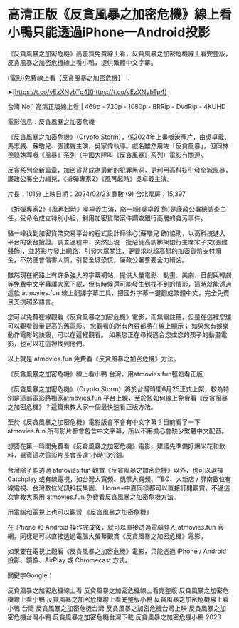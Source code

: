 # 高清正版《反貪風暴之加密危機》線上看小鴨只能透過iPhone一Android投影

《反貪風暴之加密危機》高畫質免費線上看，反貪風暴之加密危機線上看完整版，反貪風暴之加密危機線上看小鴨，提供繁體中文字幕。

(電影)免費線上看【反貪風暴之加密危機】 ：

➤[https://t.co/vEzXNybTp4](https://t.co/vEzXNybTp4)

台灣 No.1 高清正版線上看 | 460p - 720p - 1080p - BRRip - DvdRip - 4KUHD


電影信息：反貪風暴之加密危機

《反貪風暴之加密危機》（Crypto Storm），係2024年上畫嘅港產片，由吳卓羲、馬志威、蘇皓兒、張建聲主演，吳家偉執導。戲名雖然用咗「反貪風暴」，但同林德祿執導嘅《風暴》系列（中國大陸叫《反貪風暴》系列）電影冇關連。

反貪系列全新篇章，加密貨幣成為最新的犯罪黑洞，更利用高科技引發全城風暴，廉政公署全力緝兇，《拆彈專家2》《風再起時》吳卓羲主演。

片長：101分 上映日期：2024/02/23 廳數 (9) 台北票房：15,397

《拆彈專家2》《風再起時》吳卓羲主演，駱一峰(吳卓羲 飾)是廉政公署總調查主任，受命令成立特別小組，利用加密貨幣案件調查銀行高層的貪污事件。

駱一峰找到加密貨幣交易平台的程式設計師徐心(蘇皓兒 飾)協助，以高科技進入平台的後台搜證。調查過程中，突然出現一批惡徒高調綁架銀行主席宋子文(張建聲飾)，並將影片發上網路，引發大眾關注，更要求以超高額的加密貨幣支付贖金，不然便會傷害人質，引發全城恐慌，廉政公署誓要全力緝凶。


雖然現在網路上有許多強大的字幕網站，提供大量電影、動畫、美劇、日劇與韓劇等免費中文字幕讓大家下載，但有時候還可能發生到找不到的情形，這時就能透過這款 atmovies.fun 線上翻譯字幕工具，把國外字幕一鍵翻成繁體中文，完全免費且支援超多語言。

您可以免費在線觀看《反貪風暴之加密危機》電影，而無需註冊，但是在這裡您還可以觀看質量更高的舊電影。 您觀看的所有內容都將在線上顯示； 如果您有娛樂動作電影的訣竅，可以在這裡觀看。 如果您正在尋找適合您或您的孩子的動畫電影，也可以在這裡找到他們。

以上就是 atmovies.fun 免費看《反貪風暴之加密危機》方法。

《反貪風暴之加密危機》線上看小鴨 台灣，用atmovies.fun輕鬆看正版

《反貪風暴之加密危機》（Crypto Storm）將於台灣時間6月25正式上架，較為特別是這部電影將獨家atmovies.fun 平台上線，至於該如何線上免費看《反貪風暴之加密危機》？這篇來教大家一個最快速看正版方法。

至於《反貪風暴之加密危機》電影版會不會有中文字幕？目前看了一下 atmovies.fun 所有影片都會包含中文字幕，所以不用擔心會缺少繁體中文配音。

想要在第一時間免費看《反貪風暴之加密危機》電影，建議先準備好爆米花和飲料，畢竟這次電影片長會長達1小時13分鐘。  

台灣除了能透過 atmovies.fun 觀賞《反貪風暴之加密危機》以外，也可以選擇 Catchplay 或有線電視，如台灣大寬頻、凱擘大寬頻、TBC、大新店 / 屏南數位有線電視、台灣數位光訊科技集團、 Home+中嘉同樣都可以直接訂閱觀賞，不過這次會教大家用 atmovies.fun 免費看反貪風暴之加密危機方法。

用電腦和電視上也可以觀賞 《反貪風暴之加密危機》

在 iPhone 和 Android 操作完成後，就可以直接透過電腦登入 atmovies.fun 官網，同樣是可以直接透過電腦大螢幕觀賞《反貪風暴之加密危機》電影。

如果要在電視上觀看《反貪風暴之加密危機》電影，只能透過 iPhone / Android 投影、鏡像、AirPlay 或 Chromecast 方式。


關鍵字Google：

反貪風暴之加密危機線上看
反貪風暴之加密危機線上看完整版
反貪風暴之加密危機線上看小鴨
反貪風暴之加密危機線上看完整版小鴨
反貪風暴之加密危機線上看小鴨 台灣
反貪風暴之加密危機台灣
反貪風暴之加密危機台灣上映
反貪風暴之加密危機台灣小鴨
反貪風暴之加密危機台灣下載
反貪風暴之加密危機小鴨 2023
